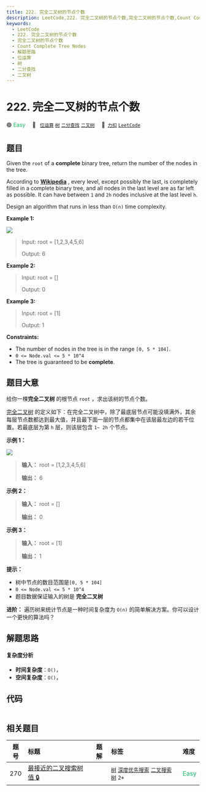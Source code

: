 ```yaml
---
title: 222. 完全二叉树的节点个数
description: LeetCode,222. 完全二叉树的节点个数,完全二叉树的节点个数,Count Complete Tree Nodes,解题思路,位运算,树,二分查找,二叉树
keywords:
  - LeetCode
  - 222. 完全二叉树的节点个数
  - 完全二叉树的节点个数
  - Count Complete Tree Nodes
  - 解题思路
  - 位运算
  - 树
  - 二分查找
  - 二叉树
---
```


# 222. 完全二叉树的节点个数

🟢 <font color=#15bd66>Easy</font>&emsp; 🔖&ensp; [`位运算`](/tag/bit-manipulation.md) [`树`](/tag/tree.md) [`二分查找`](/tag/binary-search.md) [`二叉树`](/tag/binary-tree.md)&emsp; 🔗&ensp;[`力扣`](https://leetcode.cn/problems/count-complete-tree-nodes) [`LeetCode`](https://leetcode.com/problems/count-complete-tree-nodes)

## 题目

Given the `root` of a **complete** binary tree, return the number of the nodes
in the tree.

According to
**[Wikipedia](http://en.wikipedia.org/wiki/Binary_tree#Types_of_binary_trees)**
, every level, except possibly the last, is completely filled in a complete
binary tree, and all nodes in the last level are as far left as possible. It
can have between `1` and `2h` nodes inclusive at the last level `h`.

Design an algorithm that runs in less than `O(n)` time complexity.



**Example 1:**

![](https://assets.leetcode.com/uploads/2021/01/14/complete.jpg)

> Input: root = [1,2,3,4,5,6]
> 
> Output: 6

**Example 2:**

> Input: root = []
> 
> Output: 0

**Example 3:**

> Input: root = [1]
> 
> Output: 1

**Constraints:**

  * The number of nodes in the tree is in the range `[0, 5 * 104]`.
  * `0 <= Node.val <= 5 * 10^4`
  * The tree is guaranteed to be **complete**.


## 题目大意

给你一棵**完全二叉树** 的根节点 `root` ，求出该树的节点个数。

[完全二叉树](https://baike.baidu.com/item/%E5%AE%8C%E5%85%A8%E4%BA%8C%E5%8F%89%E6%A0%91/7773232?fr=aladdin)
的定义如下：在完全二叉树中，除了最底层节点可能没填满外，其余每层节点数都达到最大值，并且最下面一层的节点都集中在该层最左边的若干位置。若最底层为第 `h`
层，则该层包含 `1~ 2h` 个节点。

**示例 1：**

![](https://assets.leetcode.com/uploads/2021/01/14/complete.jpg)

> 
> 
> 
> 
> 
> **输入：** root = [1,2,3,4,5,6]
> 
> **输出：** 6
> 
> 

**示例 2：**

> 
> 
> 
> 
> 
> **输入：** root = []
> 
> **输出：** 0
> 
> 

**示例 3：**

> 
> 
> 
> 
> 
> **输入：** root = [1]
> 
> **输出：** 1
> 
> 

**提示：**

  * 树中节点的数目范围是`[0, 5 * 104]`
  * `0 <= Node.val <= 5 * 10^4`
  * 题目数据保证输入的树是 **完全二叉树**

**进阶：** 遍历树来统计节点是一种时间复杂度为 `O(n)` 的简单解决方案。你可以设计一个更快的算法吗？


## 解题思路

#### 复杂度分析

- **时间复杂度**：`O()`，
- **空间复杂度**：`O()`，

## 代码

```javascript

```

## 相关题目

<!-- prettier-ignore -->
| 题号 | 标题 | 题解 | 标签 | 难度 |
| :------: | :------ | :------: | :------ | :------ |
| 270 | [最接近的二叉搜索树值 🔒](https://leetcode.com/problems/closest-binary-search-tree-value) |  |  [`树`](/tag/tree.md) [`深度优先搜索`](/tag/depth-first-search.md) [`二叉搜索树`](/tag/binary-search-tree.md) `2+` | <font color=#15bd66>Easy</font> |